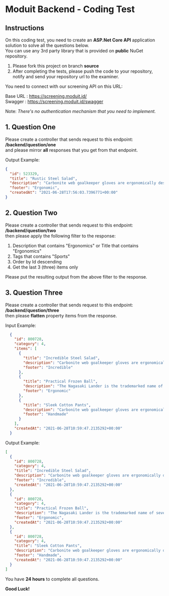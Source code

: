 # Moduit Backend - Coding Test

## Instructions

On this coding test, you need to create an **ASP.Net Core API** application solution to solve all the questions below.\
You can use any 3rd party library that is provided on **public** NuGet repository.

1. Please fork this project on branch **source**
2. After completing the tests, please push the code to your repository, notify and send your repository url to the examiner.

You need to connect with our screening API on this URL:

Base URL : https://screening.moduit.id/  
Swagger  : https://screening.moduit.id/swagger  

Note: _There's no authentication mechanism that you need to implement._

## 1. Question One

Please create a controller that sends request to this endpoint: **/backend/question/one** \
and please mirror **all** responses that you get from that endpoint.

Output Example:

```Json
{
  "id": 523329,
  "title": "Rustic Steel Salad",
  "description": "Carbonite web goalkeeper gloves are ergonomically designed to give easy fit",
  "footer": "Ergonomic",
  "createdAt": "2021-06-28T17:56:03.7396771+00:00"
}
```

## 2. Question Two

Please create a controller that sends request to this endpoint: **/backend/question/two** \
then please apply the following filter to the response:
1. Description that contains "Ergonomics" or Title that contains "Ergonomics"
2. Tags that contains "Sports"
3. Order by Id descending
4. Get the last 3 (three) items only

Please put the resulting output from the above filter to the response.

## 3. Question Three

Please create a controller that sends request to this endpoint: **/backend/question/three** \
then please **flatten** property items from the response.

Input Example:

```Json
  {
    "id": 800728,
    "category": 4,
    "items": [
      {
        "title": "Incredible Steel Salad",
        "description": "Carbonite web goalkeeper gloves are ergonomically designed to give easy fit",
        "footer": "Incredible"
      },
      {
        "title": "Practical Frozen Ball",
        "description": "The Nagasaki Lander is the trademarked name of several series of Nagasaki sport bikes, that started with the 1984 ABC800J",
        "footer": "Ergonomic"
      },
      {
        "title": "Sleek Cotton Pants",
        "description": "Carbonite web goalkeeper gloves are ergonomically designed to give easy fit",
        "footer": "Handmade"
      }
    ],
    "createdAt": "2021-06-28T10:59:47.2135292+00:00"
  }
```

Output Example:
```Json
[
  {
    "id": 800728,
    "category": 4,
    "title": "Incredible Steel Salad",
    "description": "Carbonite web goalkeeper gloves are ergonomically designed to give easy fit",
    "footer": "Incredible",
    "createdAt": "2021-06-28T10:59:47.2135292+00:00"
  },
  {
    "id": 800728,
    "category": 4,
    "title": "Practical Frozen Ball",
    "description": "The Nagasaki Lander is the trademarked name of several series of Nagasaki sport bikes, that started with the 1984 ABC800J",
    "footer": "Ergonomic",
    "createdAt": "2021-06-28T10:59:47.2135292+00:00"
  },
  {
    "id": 800728,
    "category": 4,
    "title": "Sleek Cotton Pants",
    "description": "Carbonite web goalkeeper gloves are ergonomically designed to give easy fit",
    "footer": "Handmade",
    "createdAt": "2021-06-28T10:59:47.2135292+00:00"
  }
]
```

You have **24 hours** to complete all questions.

**Good Luck!**

